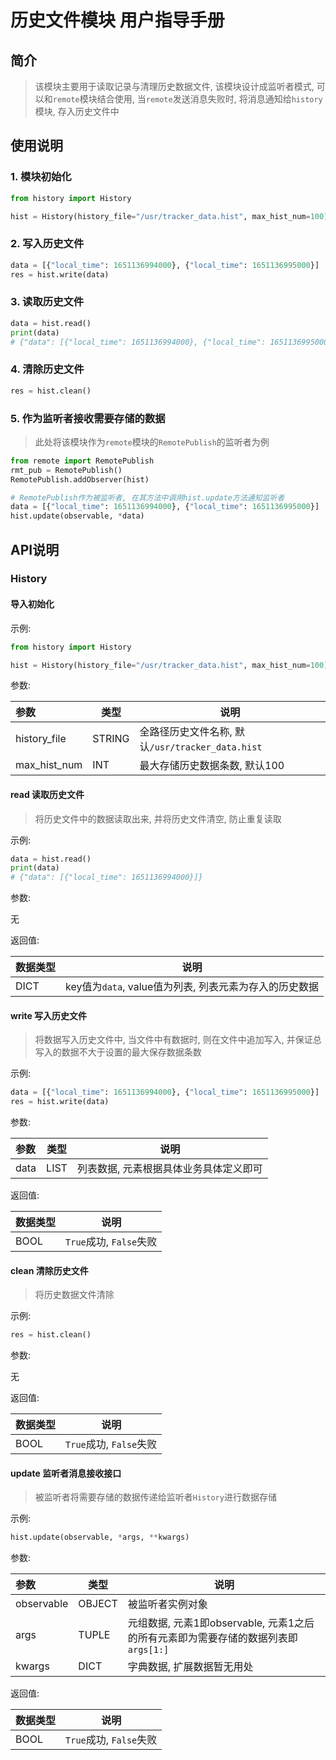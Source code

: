 # 历史文件模块 用户指导手册

## 简介

> 该模块主要用于读取记录与清理历史数据文件, 该模块设计成监听者模式, 可以和`remote`模块结合使用, 当`remote`发送消息失败时, 将消息通知给`history`模块, 存入历史文件中

## 使用说明

### 1. 模块初始化

```python
from history import History

hist = History(history_file="/usr/tracker_data.hist", max_hist_num=100)
```

### 2. 写入历史文件

```python
data = [{"local_time": 1651136994000}, {"local_time": 1651136995000}]
res = hist.write(data)
```

### 3. 读取历史文件

```python
data = hist.read()
print(data)
# {"data": [{"local_time": 1651136994000}, {"local_time": 1651136995000}]}
```

### 4. 清除历史文件

```python
res = hist.clean()
```

### 5. 作为监听者接收需要存储的数据

> 此处将该模块作为`remote`模块的`RemotePublish`的监听者为例

```python
from remote import RemotePublish
rmt_pub = RemotePublish()
RemotePublish.addObserver(hist)

# RemotePublish作为被监听者, 在其方法中调用hist.update方法通知监听者
data = [{"local_time": 1651136994000}, {"local_time": 1651136995000}]
hist.update(observable, *data)
```

## API说明

### History

#### 导入初始化

示例:

```python
from history import History

hist = History(history_file="/usr/tracker_data.hist", max_hist_num=100)
```

参数:

|参数|类型|说明|
|:---|---|---|
|history_file|STRING|全路径历史文件名称, 默认`/usr/tracker_data.hist`|
|max_hist_num|INT|最大存储历史数据条数, 默认100|

#### read 读取历史文件

> 将历史文件中的数据读取出来, 并将历史文件清空, 防止重复读取

示例:

```python
data = hist.read()
print(data)
# {"data": [{"local_time": 1651136994000}]}
```

参数:

无

返回值:

|数据类型|说明|
|:---|---|
|DICT|key值为`data`, value值为列表, 列表元素为存入的历史数据|

#### write 写入历史文件

> 将数据写入历史文件中, 当文件中有数据时, 则在文件中追加写入, 并保证总写入的数据不大于设置的最大保存数据条数

示例:

```python
data = [{"local_time": 1651136994000}, {"local_time": 1651136995000}]
res = hist.write(data)
```

参数:

|参数|类型|说明|
|:---|---|---|
|data|LIST|列表数据, 元素根据具体业务具体定义即可|

返回值:

|数据类型|说明|
|:---|---|
|BOOL|`True`成功, `False`失败|

#### clean 清除历史文件

> 将历史数据文件清除

示例:

```python
res = hist.clean()
```

参数:

无

返回值:

|数据类型|说明|
|:---|---|
|BOOL|`True`成功, `False`失败|

#### update 监听者消息接收接口

> 被监听者将需要存储的数据传递给监听者`History`进行数据存储

示例:

```python
hist.update(observable, *args, **kwargs)
```

参数:

|参数|类型|说明|
|:---|---|---|
|observable|OBJECT|被监听者实例对象|
|args|TUPLE|元组数据, 元素1即observable, 元素1之后的所有元素即为需要存储的数据列表即`args[1:]`|
|kwargs|DICT|字典数据, 扩展数据暂无用处|

返回值:

|数据类型|说明|
|:---|---|
|BOOL|`True`成功, `False`失败|
